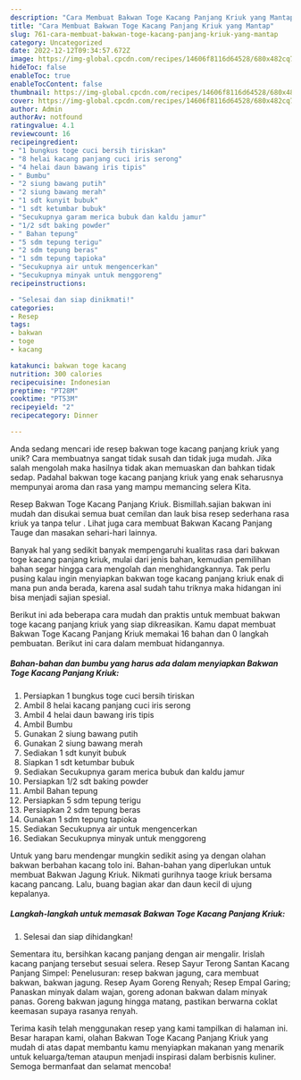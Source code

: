 ```yaml
---
description: "Cara Membuat Bakwan Toge Kacang Panjang Kriuk yang Mantap"
title: "Cara Membuat Bakwan Toge Kacang Panjang Kriuk yang Mantap"
slug: 761-cara-membuat-bakwan-toge-kacang-panjang-kriuk-yang-mantap
category: Uncategorized
date: 2022-12-12T09:34:57.672Z
image: https://img-global.cpcdn.com/recipes/14606f8116d64528/680x482cq70/bakwan-toge-kacang-panjang-kriuk-foto-resep-utama.jpg
hideToc: false
enableToc: true
enableTocContent: false
thumbnail: https://img-global.cpcdn.com/recipes/14606f8116d64528/680x482cq70/bakwan-toge-kacang-panjang-kriuk-foto-resep-utama.jpg
cover: https://img-global.cpcdn.com/recipes/14606f8116d64528/680x482cq70/bakwan-toge-kacang-panjang-kriuk-foto-resep-utama.jpg
author: Admin
authorAv: notfound
ratingvalue: 4.1
reviewcount: 16
recipeingredient:
- "1 bungkus toge cuci bersih tiriskan"
- "8 helai kacang panjang cuci iris serong"
- "4 helai daun bawang iris tipis"
- " Bumbu"
- "2 siung bawang putih"
- "2 siung bawang merah"
- "1 sdt kunyit bubuk"
- "1 sdt ketumbar bubuk"
- "Secukupnya garam merica bubuk dan kaldu jamur"
- "1/2 sdt baking powder"
- " Bahan tepung"
- "5 sdm tepung terigu"
- "2 sdm tepung beras"
- "1 sdm tepung tapioka"
- "Secukupnya air untuk mengencerkan"
- "Secukupnya minyak untuk menggoreng"
recipeinstructions:

- "Selesai dan siap dinikmati!"
categories:
- Resep
tags:
- bakwan
- toge
- kacang

katakunci: bakwan toge kacang 
nutrition: 300 calories
recipecuisine: Indonesian
preptime: "PT28M"
cooktime: "PT53M"
recipeyield: "2"
recipecategory: Dinner

---
```





Anda sedang mencari ide resep bakwan toge kacang panjang kriuk yang unik? Cara membuatnya sangat tidak susah dan tidak juga mudah. Jika salah mengolah maka hasilnya tidak akan memuaskan dan bahkan tidak sedap. Padahal bakwan toge kacang panjang kriuk yang enak seharusnya mempunyai aroma dan rasa yang mampu memancing selera Kita.





Resep Bakwan Toge Kacang Panjang Kriuk. Bismillah.sajian bakwan ini mudah dan disukai semua buat cemilan dan lauk bisa resep sederhana rasa kriuk ya tanpa telur . Lihat juga cara membuat Bakwan Kacang Panjang Tauge dan masakan sehari-hari lainnya.

Banyak hal yang sedikit banyak mempengaruhi kualitas rasa dari bakwan toge kacang panjang kriuk, mulai dari jenis bahan, kemudian pemilihan bahan segar hingga cara mengolah dan menghidangkannya. Tak perlu pusing kalau ingin menyiapkan bakwan toge kacang panjang kriuk enak di mana pun anda berada, karena asal sudah tahu triknya maka hidangan ini bisa menjadi sajian spesial.






Berikut ini ada beberapa cara mudah dan praktis untuk membuat bakwan toge kacang panjang kriuk yang siap dikreasikan. Kamu dapat membuat Bakwan Toge Kacang Panjang Kriuk memakai 16 bahan dan 0 langkah pembuatan. Berikut ini cara dalam membuat hidangannya.

<!--inarticleads1-->

##### Bahan-bahan dan bumbu yang harus ada dalam menyiapkan Bakwan Toge Kacang Panjang Kriuk:

1. Persiapkan 1 bungkus toge cuci bersih tiriskan
1. Ambil 8 helai kacang panjang cuci iris serong
1. Ambil 4 helai daun bawang iris tipis
1. Ambil  Bumbu
1. Gunakan 2 siung bawang putih
1. Gunakan 2 siung bawang merah
1. Sediakan 1 sdt kunyit bubuk
1. Siapkan 1 sdt ketumbar bubuk
1. Sediakan Secukupnya garam merica bubuk dan kaldu jamur
1. Persiapkan 1/2 sdt baking powder
1. Ambil  Bahan tepung
1. Persiapkan 5 sdm tepung terigu
1. Persiapkan 2 sdm tepung beras
1. Gunakan 1 sdm tepung tapioka
1. Sediakan Secukupnya air untuk mengencerkan
1. Sediakan Secukupnya minyak untuk menggoreng


Untuk yang baru mendengar mungkin sedikit asing ya dengan olahan bakwan berbahan kacang tolo ini. Bahan-bahan yang diperlukan untuk membuat Bakwan Jagung Kriuk. Nikmati gurihnya taoge kriuk bersama kacang pancang. Lalu, buang bagian akar dan daun kecil di ujung kepalanya. 

<!--inarticleads2-->

##### Langkah-langkah untuk memasak Bakwan Toge Kacang Panjang Kriuk:


1. Selesai dan siap dihidangkan!

Sementara itu, bersihkan kacang panjang dengan air mengalir. Irislah kacang panjang tersebut sesuai selera. Resep Sayur Terong Santan Kacang Panjang Simpel: Penelusuran: resep bakwan jagung, cara membuat bakwan, bakwan jagung. Resep Ayam Goreng Renyah; Resep Empal Garing; ﻿Panaskan minyak dalam wajan, goreng adonan bakwan dalam minyak panas. Goreng bakwan jagung hingga matang, pastikan berwarna coklat keemasan supaya rasanya renyah. 

Terima kasih telah menggunakan resep yang kami tampilkan di halaman ini. Besar harapan kami, olahan Bakwan Toge Kacang Panjang Kriuk yang mudah di atas dapat membantu kamu menyiapkan makanan yang menarik untuk keluarga/teman ataupun menjadi inspirasi dalam berbisnis kuliner. Semoga bermanfaat dan selamat mencoba!
